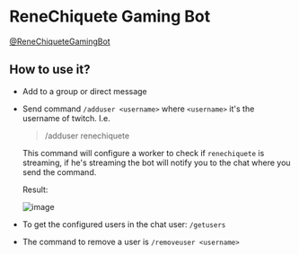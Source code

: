 # ReneChiquete Gaming Bot

[@ReneChiqueteGamingBot][1]

## How to use it?

- Add to a group or direct message
- Send command `/adduser <username>` where `<username>` it's the username of twitch. I.e.

  > /adduser renechiquete

  This command will configure a worker to check if `renechiquete` is streaming, if he's streaming the bot will notify you to the chat where you send the command.
  
  Result:
  
  ![image](https://user-images.githubusercontent.com/8458967/89252021-3103a580-d5de-11ea-80fd-cacee6a3b7db.png)
  
- To get the configured users in the chat user: `/getusers`
- The command to remove a user is `/removeuser <username>`

[1]: https://t.me/ReneChiqueteGamingBot
